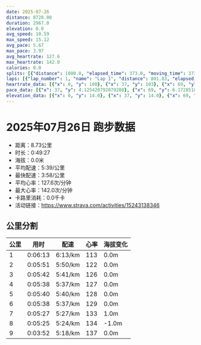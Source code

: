 ```yaml
---
date: 2025-07-26
distance: 8728.00
duration: 2967.0
elevation: 0.0
avg_speed: 10.59
max_speed: 15.12
avg_pace: 5.67
max_pace: 3.97
avg_heartrate: 127.6
max_heartrate: 142.0
calories: 0.0
splits: [{"distance": 1000.0, "elapsed_time": 373.0, "moving_time": 373.0, "average_speed": 2.68, "pace": 6.21891791044776, "average_heartrate": 113.83333333333333, "elevation_difference": 0.0, "split_number": 1}, {"distance": 1001.0, "elapsed_time": 351.0, "moving_time": 351.0, "average_speed": 2.85, "pace": 5.847964912280701, "average_heartrate": 122.03988603988604, "elevation_difference": 0.0, "split_number": 2}, {"distance": 1001.0, "elapsed_time": 342.0, "moving_time": 342.0, "average_speed": 2.93, "pace": 5.688293515358361, "average_heartrate": 126.84502923976608, "elevation_difference": 0.0, "split_number": 3}, {"distance": 1000.0, "elapsed_time": 338.0, "moving_time": 338.0, "average_speed": 2.96, "pace": 5.630641891891892, "average_heartrate": 127.84023668639053, "elevation_difference": 0.0, "split_number": 4}, {"distance": 998.0, "elapsed_time": 340.0, "moving_time": 340.0, "average_speed": 2.94, "pace": 5.668945578231292, "average_heartrate": 128.29117647058823, "elevation_difference": 0.0, "split_number": 5}, {"distance": 1002.0, "elapsed_time": 338.0, "moving_time": 338.0, "average_speed": 2.96, "pace": 5.630641891891892, "average_heartrate": 129.7662721893491, "elevation_difference": 0.0, "split_number": 6}, {"distance": 998.5, "elapsed_time": 327.0, "moving_time": 327.0, "average_speed": 3.05, "pace": 5.464491803278689, "average_heartrate": 133.0703363914373, "elevation_difference": 1.0, "split_number": 7}, {"distance": 999.5, "elapsed_time": 325.0, "moving_time": 325.0, "average_speed": 3.08, "pace": 5.411266233766233, "average_heartrate": 134.36923076923077, "elevation_difference": -1.0, "split_number": 8}, {"distance": 728.0, "elapsed_time": 238.0, "moving_time": 232.0, "average_speed": 3.14, "pace": 5.307866242038216, "average_heartrate": 137.74137931034483, "elevation_difference": 0.0, "split_number": 9}]
laps: [{"lap_number": 1, "name": "Lap 1", "distance": 801.83, "elapsed_time": 300.0, "moving_time": 300.0, "average_speed": 2.67, "pace": 6.242209737827715, "average_heartrate": 112.4, "max_heartrate": 118, "start_date": "2025-07-26 21:58:46+00:00", "elevation_difference": 0.0}, {"lap_number": 2, "name": "Lap 2", "distance": 6500.0, "elapsed_time": 2206.0, "moving_time": 2206.0, "average_speed": 2.95, "pace": 5.649728813559321, "average_heartrate": 128.05405405405406, "max_heartrate": 138, "start_date": "2025-07-26 22:03:47+00:00", "elevation_difference": 2.0}, {"lap_number": 3, "name": "Lap 3", "distance": 924.91, "elapsed_time": 300.0, "moving_time": 300.0, "average_speed": 3.08, "pace": 5.411266233766233, "average_heartrate": 135.54545454545453, "max_heartrate": 141, "start_date": "2025-07-26 22:40:33+00:00", "elevation_difference": 0.0}, {"lap_number": 4, "name": "Lap 4", "distance": 501.26, "elapsed_time": 165.0, "moving_time": 160.0, "average_speed": 3.13, "pace": 5.32482428115016, "average_heartrate": 137.2, "max_heartrate": 139, "start_date": "2025-07-26 22:45:38+00:00", "elevation_difference": 0.0}]
heartrate_data: [{"x": 0, "y": 100}, {"x": 37, "y": 103}, {"x": 69, "y": 111}, {"x": 103, "y": 112}, {"x": 135, "y": 116}, {"x": 169, "y": 115}, {"x": 200, "y": 118}, {"x": 231, "y": 116}, {"x": 264, "y": 115}, {"x": 295, "y": 118}, {"x": 327, "y": 119}, {"x": 359, "y": 116}, {"x": 390, "y": 121}, {"x": 422, "y": 118}, {"x": 452, "y": 117}, {"x": 484, "y": 118}, {"x": 515, "y": 124}, {"x": 545, "y": 120}, {"x": 575, "y": 125}, {"x": 606, "y": 125}, {"x": 636, "y": 123}, {"x": 668, "y": 125}, {"x": 697, "y": 124}, {"x": 727, "y": 125}, {"x": 756, "y": 128}, {"x": 786, "y": 127}, {"x": 818, "y": 125}, {"x": 849, "y": 126}, {"x": 877, "y": 127}, {"x": 906, "y": 127}, {"x": 936, "y": 125}, {"x": 966, "y": 126}, {"x": 996, "y": 125}, {"x": 1026, "y": 127}, {"x": 1055, "y": 129}, {"x": 1086, "y": 126}, {"x": 1114, "y": 128}, {"x": 1145, "y": 127}, {"x": 1173, "y": 126}, {"x": 1203, "y": 126}, {"x": 1232, "y": 129}, {"x": 1260, "y": 131}, {"x": 1291, "y": 129}, {"x": 1321, "y": 131}, {"x": 1351, "y": 125}, {"x": 1381, "y": 127}, {"x": 1409, "y": 132}, {"x": 1438, "y": 131}, {"x": 1469, "y": 126}, {"x": 1498, "y": 128}, {"x": 1528, "y": 133}, {"x": 1558, "y": 124}, {"x": 1586, "y": 128}, {"x": 1618, "y": 129}, {"x": 1649, "y": 129}, {"x": 1679, "y": 128}, {"x": 1708, "y": 127}, {"x": 1737, "y": 131}, {"x": 1766, "y": 130}, {"x": 1797, "y": 129}, {"x": 1826, "y": 126}, {"x": 1856, "y": 127}, {"x": 1885, "y": 135}, {"x": 1914, "y": 131}, {"x": 1944, "y": 133}, {"x": 1973, "y": 130}, {"x": 2002, "y": 130}, {"x": 2032, "y": 130}, {"x": 2061, "y": 131}, {"x": 2090, "y": 130}, {"x": 2121, "y": 131}, {"x": 2149, "y": 137}, {"x": 2179, "y": 131}, {"x": 2207, "y": 133}, {"x": 2235, "y": 138}, {"x": 2265, "y": 131}, {"x": 2292, "y": 135}, {"x": 2321, "y": 132}, {"x": 2350, "y": 133}, {"x": 2378, "y": 132}, {"x": 2405, "y": 133}, {"x": 2434, "y": 136}, {"x": 2462, "y": 133}, {"x": 2491, "y": 136}, {"x": 2519, "y": 135}, {"x": 2548, "y": 137}, {"x": 2578, "y": 131}, {"x": 2606, "y": 133}, {"x": 2635, "y": 133}, {"x": 2664, "y": 133}, {"x": 2691, "y": 136}, {"x": 2719, "y": 141}, {"x": 2746, "y": 140}, {"x": 2775, "y": 134}, {"x": 2803, "y": 138}, {"x": 2836, "y": 138}, {"x": 2864, "y": 139}, {"x": 2892, "y": 134}, {"x": 2920, "y": 137}, {"x": 2947, "y": 138}]
pace_data: [{"x": 37, "y": 4.125420792079208}, {"x": 69, "y": 6.172851851851851}, {"x": 103, "y": 6.41026923076923}, {"x": 135, "y": 5.952392857142857}, {"x": 169, "y": 5.952392857142857}, {"x": 200, "y": 6.944458333333333}, {"x": 231, "y": 5.952392857142857}, {"x": 264, "y": 7.936523809523808}, {"x": 295, "y": 5.376354838709677}, {"x": 327, "y": 5.747137931034483}, {"x": 359, "y": 6.172851851851851}, {"x": 390, "y": 6.172851851851851}, {"x": 422, "y": 6.6666799999999995}, {"x": 452, "y": 6.172851851851851}, {"x": 484, "y": 5.376354838709677}, {"x": 515, "y": 5.5555666666666665}, {"x": 545, "y": 5.5555666666666665}, {"x": 575, "y": 5.5555666666666665}, {"x": 606, "y": 7.246391304347826}, {"x": 636, "y": 5.747137931034483}, {"x": 668, "y": 5.5555666666666665}, {"x": 697, "y": 5.952392857142857}, {"x": 727, "y": 5.5555666666666665}, {"x": 756, "y": 5.376354838709677}, {"x": 786, "y": 6.172851851851851}, {"x": 818, "y": 6.172851851851851}, {"x": 849, "y": 6.944458333333333}, {"x": 877, "y": 5.5555666666666665}, {"x": 906, "y": 5.208343749999999}, {"x": 936, "y": 5.5555666666666665}, {"x": 966, "y": 5.5555666666666665}, {"x": 996, "y": 5.5555666666666665}, {"x": 1026, "y": 5.5555666666666665}, {"x": 1055, "y": 5.376354838709677}, {"x": 1086, "y": 5.952392857142857}, {"x": 1114, "y": 5.208343749999999}, {"x": 1145, "y": 5.5555666666666665}, {"x": 1173, "y": 5.747137931034483}, {"x": 1203, "y": 5.747137931034483}, {"x": 1232, "y": 5.376354838709677}, {"x": 1260, "y": 5.952392857142857}, {"x": 1291, "y": 5.376354838709677}, {"x": 1321, "y": 6.172851851851851}, {"x": 1351, "y": 5.5555666666666665}, {"x": 1381, "y": 5.5555666666666665}, {"x": 1409, "y": 5.208343749999999}, {"x": 1438, "y": 5.5555666666666665}, {"x": 1469, "y": 5.747137931034483}, {"x": 1498, "y": 5.952392857142857}, {"x": 1528, "y": 5.376354838709677}, {"x": 1558, "y": 5.5555666666666665}, {"x": 1586, "y": 5.208343749999999}, {"x": 1618, "y": 5.952392857142857}, {"x": 1649, "y": 5.747137931034483}, {"x": 1679, "y": 5.952392857142857}, {"x": 1708, "y": 5.376354838709677}, {"x": 1737, "y": 5.5555666666666665}, {"x": 1766, "y": 5.5555666666666665}, {"x": 1797, "y": 5.952392857142857}, {"x": 1826, "y": 5.376354838709677}, {"x": 1856, "y": 5.208343749999999}, {"x": 1885, "y": 5.376354838709677}, {"x": 1914, "y": 5.376354838709677}, {"x": 1944, "y": 5.952392857142857}, {"x": 1973, "y": 5.5555666666666665}, {"x": 2002, "y": 5.376354838709677}, {"x": 2032, "y": 5.952392857142857}, {"x": 2061, "y": 5.5555666666666665}, {"x": 2090, "y": 5.5555666666666665}, {"x": 2121, "y": 6.41026923076923}, {"x": 2149, "y": 5.5555666666666665}, {"x": 2179, "y": 5.5555666666666665}, {"x": 2207, "y": 5.208343749999999}, {"x": 2235, "y": 5.208343749999999}, {"x": 2265, "y": 4.901970588235294}, {"x": 2292, "y": 4.901970588235294}, {"x": 2321, "y": 5.050515151515151}, {"x": 2350, "y": 5.208343749999999}, {"x": 2378, "y": 5.208343749999999}, {"x": 2405, "y": 5.376354838709677}, {"x": 2434, "y": 5.952392857142857}, {"x": 2462, "y": 5.5555666666666665}, {"x": 2491, "y": 5.5555666666666665}, {"x": 2519, "y": 5.747137931034483}, {"x": 2548, "y": 5.376354838709677}, {"x": 2578, "y": 6.172851851851851}, {"x": 2606, "y": 5.208343749999999}, {"x": 2635, "y": 5.376354838709677}, {"x": 2664, "y": 5.747137931034483}, {"x": 2691, "y": 5.050515151515151}, {"x": 2719, "y": 4.901970588235294}, {"x": 2746, "y": 5.952392857142857}, {"x": 2775, "y": 4.901970588235294}, {"x": 2803, "y": 4.901970588235294}, {"x": 2836, "y": 5.376354838709677}, {"x": 2864, "y": 5.376354838709677}, {"x": 2892, "y": 5.747137931034483}, {"x": 2920, "y": 5.208343749999999}, {"x": 2947, "y": 5.376354838709677}]
elevation_data: [{"x": 0, "y": 14.0}, {"x": 37, "y": 14.0}, {"x": 69, "y": 14.0}, {"x": 103, "y": 14.0}, {"x": 135, "y": 14.0}, {"x": 169, "y": 14.0}, {"x": 200, "y": 14.0}, {"x": 231, "y": 14.0}, {"x": 264, "y": 14.0}, {"x": 295, "y": 14.0}, {"x": 327, "y": 14.0}, {"x": 359, "y": 14.0}, {"x": 390, "y": 14.0}, {"x": 422, "y": 14.0}, {"x": 452, "y": 14.0}, {"x": 484, "y": 14.0}, {"x": 515, "y": 14.0}, {"x": 545, "y": 14.0}, {"x": 575, "y": 14.0}, {"x": 606, "y": 14.0}, {"x": 636, "y": 14.0}, {"x": 668, "y": 14.0}, {"x": 697, "y": 14.0}, {"x": 727, "y": 14.0}, {"x": 756, "y": 14.0}, {"x": 786, "y": 14.0}, {"x": 818, "y": 14.0}, {"x": 849, "y": 14.0}, {"x": 877, "y": 14.0}, {"x": 906, "y": 14.0}, {"x": 936, "y": 14.0}, {"x": 966, "y": 14.0}, {"x": 996, "y": 14.0}, {"x": 1026, "y": 14.0}, {"x": 1055, "y": 14.0}, {"x": 1086, "y": 14.0}, {"x": 1114, "y": 14.0}, {"x": 1145, "y": 14.0}, {"x": 1173, "y": 14.0}, {"x": 1203, "y": 14.0}, {"x": 1232, "y": 14.0}, {"x": 1260, "y": 15.0}, {"x": 1291, "y": 15.0}, {"x": 1321, "y": 15.0}, {"x": 1351, "y": 14.0}, {"x": 1381, "y": 14.0}, {"x": 1409, "y": 14.0}, {"x": 1438, "y": 14.0}, {"x": 1469, "y": 14.0}, {"x": 1498, "y": 14.0}, {"x": 1528, "y": 14.0}, {"x": 1558, "y": 14.0}, {"x": 1586, "y": 14.0}, {"x": 1618, "y": 14.0}, {"x": 1649, "y": 14.0}, {"x": 1679, "y": 14.0}, {"x": 1708, "y": 14.0}, {"x": 1737, "y": 14.0}, {"x": 1766, "y": 14.0}, {"x": 1797, "y": 14.0}, {"x": 1826, "y": 14.0}, {"x": 1856, "y": 14.0}, {"x": 1885, "y": 14.0}, {"x": 1914, "y": 15.0}, {"x": 1944, "y": 15.0}, {"x": 1973, "y": 15.0}, {"x": 2002, "y": 15.0}, {"x": 2032, "y": 15.0}, {"x": 2061, "y": 15.0}, {"x": 2090, "y": 14.0}, {"x": 2121, "y": 15.0}, {"x": 2149, "y": 15.0}, {"x": 2179, "y": 15.0}, {"x": 2207, "y": 15.0}, {"x": 2235, "y": 15.0}, {"x": 2265, "y": 15.0}, {"x": 2292, "y": 15.0}, {"x": 2321, "y": 15.0}, {"x": 2350, "y": 15.0}, {"x": 2378, "y": 15.0}, {"x": 2405, "y": 15.0}, {"x": 2434, "y": 15.0}, {"x": 2462, "y": 15.0}, {"x": 2491, "y": 15.0}, {"x": 2519, "y": 15.0}, {"x": 2548, "y": 15.0}, {"x": 2578, "y": 15.0}, {"x": 2606, "y": 15.0}, {"x": 2635, "y": 15.0}, {"x": 2664, "y": 15.0}, {"x": 2691, "y": 15.0}, {"x": 2719, "y": 14.0}, {"x": 2746, "y": 14.0}, {"x": 2775, "y": 14.0}, {"x": 2803, "y": 14.0}, {"x": 2836, "y": 14.0}, {"x": 2864, "y": 15.0}, {"x": 2892, "y": 15.0}, {"x": 2920, "y": 15.0}, {"x": 2947, "y": 15.0}]
---
```


# 2025年07月26日 跑步数据

- 距离：8.73公里
- 时长：0:49:27
- 海拔：0.0米
- 平均配速：5:39/公里
- 最快配速：3:58/公里
- 平均心率：127.6次/分钟
- 最大心率：142.0次/分钟
- 卡路里消耗：0.0千卡
- 活动链接：https://www.strava.com/activities/15243138346

## 公里分割

| 公里 | 用时 | 配速 | 心率 | 海拔变化 |
|------|------|------|------|------|
| 1 | 0:06:13 | 6:13/km | 113 | 0.0m |
| 2 | 0:05:51 | 5:50/km | 122 | 0.0m |
| 3 | 0:05:42 | 5:41/km | 126 | 0.0m |
| 4 | 0:05:38 | 5:37/km | 127 | 0.0m |
| 5 | 0:05:40 | 5:40/km | 128 | 0.0m |
| 6 | 0:05:38 | 5:37/km | 129 | 0.0m |
| 7 | 0:05:27 | 5:27/km | 133 | 1.0m |
| 8 | 0:05:25 | 5:24/km | 134 | -1.0m |
| 9 | 0:03:52 | 5:18/km | 137 | 0.0m |

